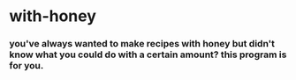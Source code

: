 # with-honey
### you've always wanted to make recipes with honey but didn't know what you could do with a certain amount? this program is for you.
